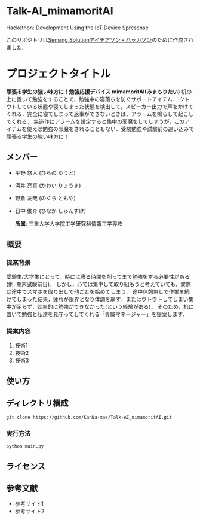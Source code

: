 # Talk-AI_mimamoritAI
Hackathon: Development Using the IoT Device Spresense

このリポジトリは[Sensing Solutionアイデアソン・ハッカソン](https://sensing-solution-hackathon.sonyged.com/)のために作成されました.

# プロジェクトタイトル 
**頑張る学生の強い味方に！勉強応援デバイス mimamoritAI(みまもりたい)**
机の上に置いて勉強をすることで，勉強中の寝落ちを防ぐサポートアイテム．
ウトウトしている状態や寝てしまった状態を検出して，スピーカー出力で声をかけてくれる．完全に寝てしまって返事ができないときは、アラームを鳴らして起こしてくれる．
無造作にアラームを設定すると集中の邪魔をしてしまうが，このアイテムを使えば勉強の邪魔をされることもない．受験勉強や試験前の追い込みで頑張る学生の強い味方に！

## メンバー
- 平野 悠人 (ひらの ゆうと)
- 河井 亮真 (かわい りょうま)
- 野倉 友哉 (のくら ともや)
- 日中 俊介 (ひなか しゅんすけ)

    **所属**: 三重大学大学院工学研究科情報工学専攻


## 概要
### 提案背景
受験生/大学生にとって，時には寝る時間を削ってまで勉強をする必要性がある(例: 期末試験前日)．
しかし，心では集中して取り組もうと考えていても，実際は途中でスマホを取り出して他ごとを始めてしまう，
途中休憩無しで作業を続けてしまった結果，疲れが限界となり体調を崩す，またはウトウトしてしまい集中が足らず，効率的に勉強ができなかった(という経験がある)．
そのため，机に置いて勉強と私達を見守ってしてくれる「専属マネージャー」を提案します．

### 提案内容
1. 技術1
2. 技術2
3. 技術3

## 使い方  

## ディレクトリ構成
`git clone https://github.com/KanNa-max/Talk-AI_mimamoritAI.git`

### 実行方法 

`python main.py`

## ライセンス


## 参考文献

- 参考サイト1
- 参考サイト2
